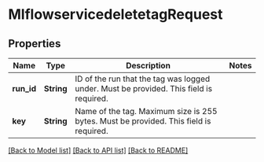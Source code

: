 # MlflowservicedeletetagRequest

## Properties

Name | Type | Description | Notes
------------ | ------------- | ------------- | -------------
**run_id** | **String** | ID of the run that the tag was logged under. Must be provided. This field is required. | 
**key** | **String** | Name of the tag. Maximum size is 255 bytes. Must be provided. This field is required. | 

[[Back to Model list]](../README.md#documentation-for-models) [[Back to API list]](../README.md#documentation-for-api-endpoints) [[Back to README]](../README.md)


